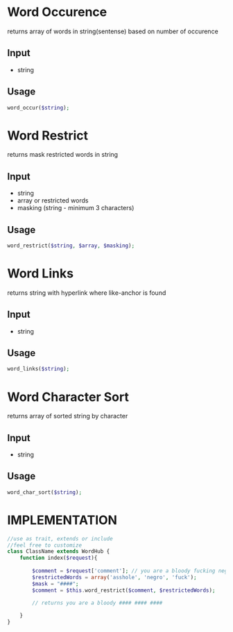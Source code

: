 # Word Occurence
returns array of words in string(sentense) based on number of occurence

## Input

- string

## Usage
```php 
word_occur($string);
```

# Word Restrict 
returns mask restricted words in string

## Input
- string
- array or restricted words
- masking (string - minimum 3 characters)

## Usage
```php
word_restrict($string, $array, $masking);
```

# Word Links
returns string with hyperlink where like-anchor is found

## Input
- string

## Usage
```php
word_links($string);
```

# Word Character Sort
returns array of sorted string by character

## Input
- string

## Usage
```php
word_char_sort($string);
```


# IMPLEMENTATION

```php
//use as trait, extends or include
//feel free to customize
class ClassName extends WordHub {
    function index($request){
        
        $comment = $request['comment']; // you are a bloody fucking negro asshole
        $restrictedWords = array('asshole', 'negro', 'fuck');
        $mask = "####";
        $comment = $this.word_restrict($comment, $restrictedWords);
        
        // returns you are a bloody #### #### ####

    }
}
```